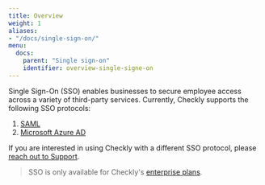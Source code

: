 ```yaml
---
title: Overview
weight: 1
aliases:
- "/docs/single-sign-on/"
menu:
  docs:
    parent: "Single sign-on"
    identifier: overview-single-signe-on
---
```


Single Sign-On (SSO) enables businesses to secure employee access across a variety of third-party services. Currently, Checkly supports the following SSO protocols:

1. [SAML](/docs/single-sign-on/saml)
2. [Microsoft Azure AD](/docs/single-sign-on/microsoft-azure-ad)

If you are interested in using Checkly with a different SSO protocol, please [reach out to Support](mailto:support@checklyhq.com).

> SSO is only available for Checkly's [enterprise plans](/pricing).
